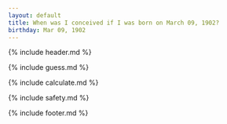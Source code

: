 ```yaml
---
layout: default
title: When was I conceived if I was born on March 09, 1902?
birthday: Mar 09, 1902
---
```


{% include header.md %}

{% include guess.md %}

{% include calculate.md %}

{% include safety.md %}

{% include footer.md %}



